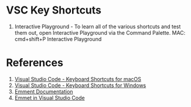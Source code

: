 # VSC Key Shortcuts
1. Interactive Playground - To learn all of the various shortcuts and test them out, open Interactive Playground via the Command Palette.
MAC: cmd+shift+P Interactive Playground





# References
1. [Visual Studio Code - Keyboard Shortcuts for macOS](https://code.visualstudio.com/shortcuts/keyboard-shortcuts-macos.pdf)
1. [Visual Studio Code - Keyboard Shortcuts for Windows](https://code.visualstudio.com/shortcuts/keyboard-shortcuts-windows.pdf)
1. [Emment Documentation](https://docs.emmet.io/cheat-sheet/)
1. [Emmet in Visual Studio Code](https://code.visualstudio.com/docs/editor/emmet)
